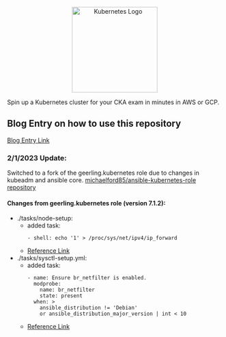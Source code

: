 <p align="center">
  <img height="200" title="Kubernetes Logo" src="images/k8s_logo_with_border.png">
</p>

Spin up a Kubernetes cluster for your CKA exam in minutes in AWS or GCP.
## Blog Entry on how to use this repository

[Blog Entry Link](https://mford.io/posts/easy-kubeadm-k8s-cluster/)

<!-- # Table Of Contents
- [Kubernetes Certification Motivation and Study Resources](readme/certification_and_study.md)
- [Building your Kubernetes Cluster for Studying](readme/building_the_cluster.md)
- [CKAD Exam Tips/Useful Kubernetes Links and Commands](readme/kubernetes_links.md) -->

### 2/1/2023 Update:

Switched to a fork of the geerling.kubernetes role due to changes in kubeadm and ansible core.
[michaelford85/ansible-kubernetes-role repository](https://github.com/michaelford85/ansible-role-kubernetes)

#### Changes from geerling.kubernetes role (version 7.1.2):
- ./tasks/node-setup:
  - added task:
    ```
    - shell: echo '1' > /proc/sys/net/ipv4/ip_forward
    ```
  - [Reference Link](https://www.edureka.co/community/18636/error-while-setting-up-kubernetes)
- ./tasks/sysctl-setup.yml:
  - added task: 
      ```
      - name: Ensure br_netfilter is enabled.
        modprobe:
          name: br_netfilter
          state: present
        when: >
          ansible_distribution != 'Debian'
          or ansible_distribution_major_version | int < 10
      ```
  - [Reference Link](https://github.com/geerlingguy/ansible-role-kubernetes/issues/92?utm_source=pocket_saves)
